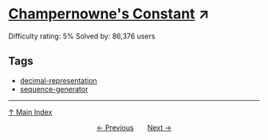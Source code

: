 # [Champernowne's Constant](https://projecteuler.net/problem=40) ↗️

Difficulty rating: 5%
Solved by: 86,376 users
## Tags

- [decimal-representation](../tags/decimal-representation.md)
- [sequence-generator](../tags/sequence-generator.md)



---

[↑ Main Index](../README.md)


<div align=center><a href='39.md'>← Previous</a> &nbsp;&nbsp; &nbsp;&nbsp;  <a href='41.md'>Next →</a></div>
